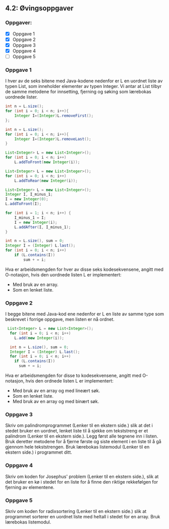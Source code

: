 ## 4.2: Øvingsoppgaver
### Oppgaver:
- [x] Oppgave 1
- [x] Oppgave 2
- [x] Oppgave 3
- [x] Oppgave 4
- [ ] Oppgave 5
### Oppgave 1
I hver av de seks bitene med Java-kodene nedenfor er L en uordnet liste av typen List, som inneholder elementer av typen Integer. Vi antar at List tilbyr de samme metodene for innsetting, fjerning og søking som lærebokas uordnede lister.

```java
int n = L.size();
for (int i = 0; i < n; i++){
    Integer I=(Integer)L.removeFirst();
};
```

```java
int n = L.size();
for (int i = 0; i < n; i++){
    Integer I=(Integer)L.removeLast();
}
```

```java
List<Integer> L = new List<Integer>();
for (int i = 0; i < n; i++)
    L.addToFront(new Integer(i));
```


```java
List<Integer> L = new List<Integer>();
for (int i = 0; i < n; i++)
    L.addToRear(new Integer(i));
```

```java
List<Integer> L = new List<Integer>();
Integer I, I_minus_1;
I = new Integer(0);
L.addToFront(I);

for (int i = 1; i < n; i++) {
    I_minus_1 = I;
    I = new Integer(i);
    L.addAfter(I, I_minus_1);
}
```

```java
int n = L.size(), sum = 0;
Integer I = (Integer) L.last();
for (int i = 0; i < n; i++)
    if (L.contains(I))
        sum + = i;
```

Hva er arbeidsmengden for hver av disse seks kodesekvensene, angitt med O-notasjon, hvis den uordnede listen L er implementert:

- Med bruk av en array.
- Som en lenket liste.

### Oppgave 2
I begge bitene med Java-kod ene nedenfor er L en liste av samme type som beskrevet i forrige oppgave, men listen er nå ordnet.

````java
 List<Integer> L = new List<Integer>();
  for (int i = 0; i < n; i++)
    L.add(new Integer(i));
````

````java
  int n = L.size(), sum = 0;
  Integer I = (Integer) L.last();
  for (int i = 0; i < n; i++)
    if (L.contains(I))
      sum + = i;

````

Hva er arbeidsmengden for disse to kodesekvensene, angitt med O-notasjon, hvis den ordnede listen L er implementert:

- Med bruk av en array og med lineært søk.
- Som en lenket liste.
- Med bruk av en array og med binært søk.

### Oppgave 3
Skriv om palindromprogrammet (Lenker til en ekstern side.) slik at det i stedet bruker en uordnet, lenket liste til å sjekke om tekststreng er et palindrom (Lenker til en ekstern side.). Legg først alle tegnene inn i listen. Bruk deretter metodene for å fjerne første og siste element i en liste til å gå gjennom hele tekststrengen. Bruk lærebokas listemodul (Lenker til en ekstern side.) i programmet ditt.

### Oppgave 4
Skriv om koden for Josephus' problem (Lenker til en ekstern side.), slik at det bruker en kø i stedet for en liste for å finne den riktige rekkefølgen for fjerning av elementene.

### Oppgave 5
Skriv om koden for radixsortering (Lenker til en ekstern side.) slik at programmet sorterer en uordnet liste med heltall i stedet for en array. Bruk lærebokas listemodul.

 